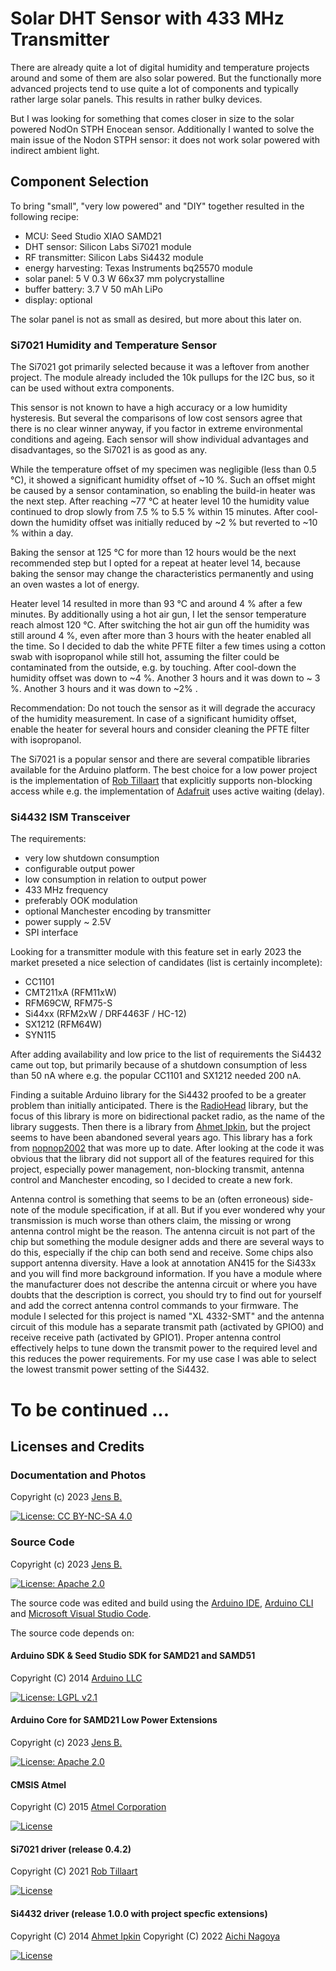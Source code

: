 # Solar DHT Sensor with 433 MHz Transmitter

There are already quite a lot of digital humidity and temperature projects around and some of them are also solar powered. But the functionally more advanced projects tend to use quite a lot of components and typically rather large solar panels. This results in rather bulky devices. 

But I was looking for something that comes closer in size to the solar powered NodOn STPH Enocean sensor. Additionally I wanted to solve the main issue of the Nodon STPH sensor: it does not work solar powered with indirect ambient light.


## Component Selection

To bring "small", "very low powered" and "DIY" together resulted in the following recipe:

* MCU: Seed Studio XIAO SAMD21
* DHT sensor: Silicon Labs Si7021 module
* RF transmitter: Silicon Labs Si4432 module
* energy harvesting: Texas Instruments bq25570 module
* solar panel: 5 V 0.3 W 66x37 mm polycrystalline
* buffer battery: 3.7 V 50 mAh LiPo
* display: optional

The solar panel is not as small as desired, but more about this later on.

### Si7021 Humidity and Temperature Sensor

The Si7021 got primarily selected because it was a leftover from another project. The module already included the 10k pullups for the I2C bus, so it can be used without extra components.

This sensor is not known to have a high accuracy or a low humidity hysteresis. But several the comparisons of low cost sensors agree that there is no clear winner anyway, if you factor in extreme environmental conditions and ageing. Each sensor will show individual advantages and disadvantages, so the Si7021 is as good as any. 

While the temperature offset of my specimen was negligible (less than 0.5 °C), it showed a significant humidity offset of ~10 %. Such an offset might be caused by a sensor contamination, so enabling the build-in heater was the next step. After reaching ~77 °C at heater level 10 the humidity value continued to drop slowly from 7.5 % to 5.5 % within 15 minutes. After cool-down the humidity offset was initially reduced by ~2 % but reverted to ~10 % within a day.

Baking the sensor at 125 °C for more than 12 hours would be the next recommended step but I opted for a repeat at heater level 14, because baking the sensor may change the characteristics permanently and using an oven wastes a lot of energy.

Heater level 14 resulted in more than 93 °C and around 4 % after a few minutes. By additionally using a hot air gun, I let the sensor temperature reach almost 120 °C. After switching the hot air gun off the humidity was still around 4 %, even after more than 3 hours with the heater enabled all the time. So I decided to dab the white PFTE filter a few times using a cotton swab with isopropanol while still hot, assuming the filter could be contaminated from the outside, e.g. by touching. After cool-down the humidity offset was down to ~4 %. Another 3 hours and it was down to ~ 3 %. Another 3 hours and it was down to ~2% .

Recommendation: Do not touch the sensor as it will degrade the accuracy of the humidity measurement. In case of a significant humidity offset, enable the heater for several hours and consider cleaning the PFTE filter with isopropanol.

The Si7021 is a popular sensor and there are several compatible libraries available for the Arduino platform. The best choice for a low power project is the implementation of [Rob Tillaart](https://github.com/RobTillaart/SHT2x) that explicitly supports non-blocking access while e.g. the implementation of [Adafruit](https://github.com/adafruit/Adafruit_Si7021) uses active waiting (delay).

### Si4432 ISM Transceiver

The requirements:

- very low shutdown consumption
- configurable output power
- low consumption in relation to output power
- 433 MHz frequency
- preferably OOK modulation
- optional Manchester encoding by transmitter
- power supply ~ 2.5V
- SPI interface

Looking for a transmitter module with this feature set in early 2023 the market preseted a nice selection of candidates (list is certainly incomplete):

- CC1101
- CMT211xA (RFM11xW)
- RFM69CW, RFM75-S
- Si44xx (RFM2xW / DRF4463F / HC-12)
- SX1212 (RFM64W)
- SYN115

After adding availability and low price to the list of requirements the Si4432 came out top, but primarily because of a shutdown consumption of less than 50 nA where e.g. the popular CC1101 and SX1212 needed 200 nA.

Finding a suitable Arduino library for the Si4432 proofed to be a greater problem than initially anticipated. There is the [RadioHead](http://www.airspayce.com/mikem/arduino/RadioHead/index.html) library, but the focus of this library is more on bidirectional packet radio, as the name of the library suggests. Then there is a library from [Ahmet Ipkin](https://github.com/ADiea/si4432), but the project seems to have been abandoned several years ago. This library has a fork from [nopnop2002](https://github.com/nopnop2002/Arduino-SI4432) that was more up to date. After looking at the code it was obvious that the library did not support all of the features required for this project, especially power management, non-blocking transmit, antenna control and Manchester encoding, so I decided to create a new fork.

Antenna control is something that seems to be an (often erroneous) side-note of the module specification, if at all. But if you ever wondered why your transmission is much worse than others claim, the missing or wrong antenna control might be the reason. The antenna circuit is not part of the chip but something the module designer adds and there are several ways to do this, especially if the chip can both send and receive. Some chips also support antenna diversity. Have a look at annotation AN415 for the Si433x and you will find more background information. If you have a module where the manufacturer does not describe the antenna circuit or where you have doubts that the description is correct, you should try to find out for yourself and add the correct antenna control commands to your firmware. The module I selected for this project is named "XL 4332-SMT" and the antenna circuit of this module has a separate transmit path (activated by GPIO0) and receive receive path (activated by GPIO1). Proper antenna control effectively helps to tune down the transmit power to the required level and this reduces the power requirements. For my use case I was able to select the lowest transmit power setting of the Si4432.



# To be continued ...


## Licenses and Credits

### Documentation and Photos

Copyright (c) 2023 [Jens B.](https://github.com/jnsbyr)

[![License: CC BY-NC-SA 4.0](https://img.shields.io/badge/License-CC%20BY--NC--SA%204.0-lightgrey.svg)](https://creativecommons.org/licenses/by-nc-sa/4.0/)

### Source Code

Copyright (c) 2023 [Jens B.](https://github.com/jnsbyr/samd21-solardht)

[![License: Apache 2.0](https://img.shields.io/badge/License-Apache%202.0-blue.svg)](https://opensource.org/licenses/Apache-2.0)

The source code was edited and build using the [Arduino IDE](https://www.arduino.cc/en/software/), [Arduino CLI](https://github.com/arduino/arduino-cli) and [Microsoft Visual Studio Code](https://code.visualstudio.com).

The source code depends on:

#### Arduino SDK & Seed Studio SDK for SAMD21 and SAMD51

Copyright (C) 2014 [Arduino LLC](https://github.com/arduino/Arduino)

[![License: LGPL v2.1](https://img.shields.io/badge/License-LGPL%202.1%20only-blue.svg)](https://www.gnu.org/licenses/lgpl-2.1)

#### Arduino Core for SAMD21 Low Power Extensions

Copyright (c) 2023 [Jens B.](https://github.com/jnsbyr/arduino-samd21lpe)

[![License: Apache 2.0](https://img.shields.io/badge/License-Apache%202.0-blue.svg)](https://opensource.org/licenses/Apache-2.0)

#### CMSIS Atmel

Copyright (C) 2015 [Atmel Corporation](https://github.com/arduino/ArduinoModule-CMSIS-Atmel)

[![License](https://img.shields.io/badge/License-BSD_2--Clause-orange.svg)](https://opensource.org/licenses/BSD-2-Clause)

#### Si7021 driver (release 0.4.2)

Copyright (C) 2021 [Rob Tillaart](https://github.com/RobTillaart/SHT2x)

[![License](https://img.shields.io/badge/License-MIT-green.svg)](https://opensource.org/licenses/MIT)

#### Si4432 driver (release 1.0.0 with project specfic extensions)

Copyright (C) 2014 [Ahmet Ipkin](https://github.com/ADiea/si4432)
Copyright (C) 2022 [Aichi Nagoya](https://github.com/nopnop2002/Arduino-SI4432)

[![License](https://img.shields.io/badge/License-MIT-green.svg)](https://opensource.org/licenses/MIT)
